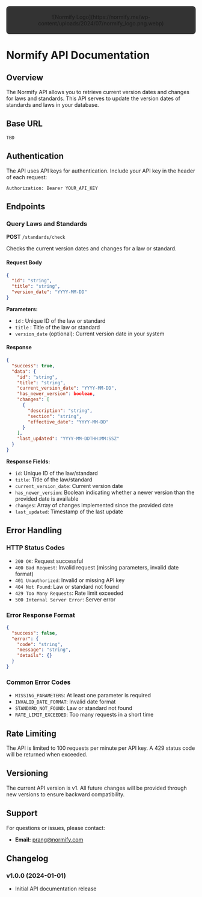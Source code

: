 <div style="background-color: #333333; padding: 20px; text-align: center; border-radius: 8px; margin-bottom: 20px;">
  ![Normify Logo](https://normify.me/wp-content/uploads/2024/07/normify_logo.png.webp)
</div>

# Normify API Documentation

## Overview

The Normify API allows you to retrieve current version dates and changes for laws and standards. This API serves to update the version dates of standards and laws in your database.

## Base URL

```
TBD
```

## Authentication

The API uses API keys for authentication. Include your API key in the header of each request:

```
Authorization: Bearer YOUR_API_KEY
```

## Endpoints

### Query Laws and Standards

**POST** `/standards/check`

Checks the current version dates and changes for a law or standard.

#### Request Body

```json
{
  "id": "string",
  "title": "string", 
  "version_date": "YYYY-MM-DD"
}
```

**Parameters:**
- `id` : Unique ID of the law or standard
- `title` : Title of the law or standard
- `version_date` (optional): Current version date in your system

#### Response

```json
{
  "success": true,
  "data": {
    "id": "string",
    "title": "string",
    "current_version_date": "YYYY-MM-DD",
    "has_newer_version": boolean,
    "changes": [
      {
        "description": "string",
        "section": "string",
        "effective_date": "YYYY-MM-DD"
      }
    ],
    "last_updated": "YYYY-MM-DDTHH:MM:SSZ"
  }
}
```

**Response Fields:**
- `id`: Unique ID of the law/standard
- `title`: Title of the law/standard
- `current_version_date`: Current version date
- `has_newer_version`: Boolean indicating whether a newer version than the provided date is available
- `changes`: Array of changes implemented since the provided date
- `last_updated`: Timestamp of the last update

<!-- #### Change Types

The API supports various change types:

- `ADDITION`: New sections or provisions added
- `MODIFICATION`: Existing provisions modified
- `DELETION`: Provisions removed
- `CLARIFICATION`: Clarifications or specifications
- `REORGANIZATION`: Restructuring of sections -->

<!-- ## Examples

### Example 1: Query with ID

**Request:**
```bash
curl -X POST https://api.normify.com/v1/standards/check \
  -H "Authorization: Bearer YOUR_API_KEY" \
  -H "Content-Type: application/json" \
  -d '{
    "id": "DIN_EN_ISO_9001_2015",
    "version_date": "2023-01-15"
  }'
```

**Response:**
```json
{
  "success": true,
  "data": {
    "id": "DIN_EN_ISO_9001_2015",
    "title": "DIN EN ISO 9001:2015 - Quality Management Systems",
    "current_version_date": "2023-12-01",
    "has_newer_version": true,
    "changes": [
      {
        "change_type": "MODIFICATION",
        "description": "Update of quality management requirements",
        "section": "Chapter 8.1",
        "effective_date": "2023-12-01"
      },
      {
        "change_type": "ADDITION",
        "description": "New requirements for digital documentation",
        "section": "Chapter 7.5",
        "effective_date": "2023-12-01"
      }
    ],
    "last_updated": "2023-12-01T10:30:00Z"
  }
}
```

### Example 2: Query with Title

**Request:**
```bash
curl -X POST https://api.normify.com/v1/standards/check \
  -H "Authorization: Bearer YOUR_API_KEY" \
  -H "Content-Type: application/json" \
  -d '{
    "title": "General Data Protection Regulation",
    "version_date": "2022-06-01"
  }'
```

**Response:**
```json
{
  "success": true,
  "data": {
    "id": "EU_2016_679",
    "title": "General Data Protection Regulation (GDPR)",
    "current_version_date": "2022-06-01",
    "has_newer_version": false,
    "changes": [],
    "last_updated": "2022-06-01T00:00:00Z"
  }
}
``` -->

## Error Handling

### HTTP Status Codes

- `200 OK`: Request successful
- `400 Bad Request`: Invalid request (missing parameters, invalid date format)
- `401 Unauthorized`: Invalid or missing API key
- `404 Not Found`: Law or standard not found
- `429 Too Many Requests`: Rate limit exceeded
- `500 Internal Server Error`: Server error

### Error Response Format

```json
{
  "success": false,
  "error": {
    "code": "string",
    "message": "string",
    "details": {}
  }
}
```

### Common Error Codes

- `MISSING_PARAMETERS`: At least one parameter is required
- `INVALID_DATE_FORMAT`: Invalid date format
- `STANDARD_NOT_FOUND`: Law or standard not found
- `RATE_LIMIT_EXCEEDED`: Too many requests in a short time

## Rate Limiting

The API is limited to 100 requests per minute per API key. A 429 status code will be returned when exceeded.

## Versioning

The current API version is v1. All future changes will be provided through new versions to ensure backward compatibility.

## Support

For questions or issues, please contact:

- **Email:** prang@normify.com

## Changelog

### v1.0.0 (2024-01-01)
- Initial API documentation release